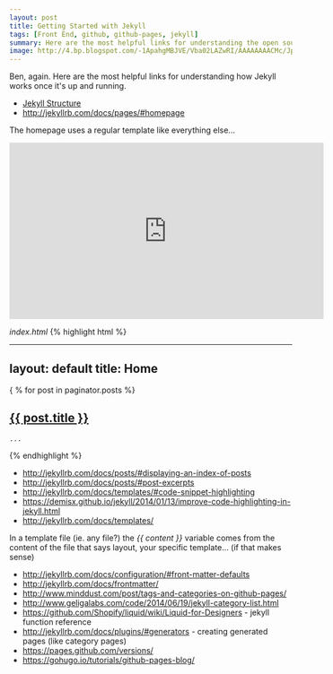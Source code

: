 ```yaml
---
layout: post
title: Getting Started with Jekyll
tags: [Front End, github, github-pages, jekyll]
summary: Here are the most helpful links for understanding the open source Jekyll blogging framework.  This new blogging framework has built in integration with github pages and is great for generating static sites.
image: http://4.bp.blogspot.com/-1ApahgMBJVE/Vba02LAZwRI/AAAAAAAACMc/JpUx0KKrvVE/s1600/Screen%2BShot%2B2015-07-27%2Bat%2B3.42.44%2BPM.png
---
```


Ben, again.  Here are the most helpful links for understanding how Jekyll works once it's up and running.

- [Jekyll Structure](http://jekyllrb.com/docs/structure/)
- http://jekyllrb.com/docs/pages/#homepage

The homepage uses a regular template like everything else...

<iframe width="560" height="315" src="https://www.youtube.com/embed/oDQZu8K51ZY" frameborder="0" allowfullscreen></iframe>

_index.html_
{% highlight html %}

---
layout: default
title: Home
---

<div class="posts">
  { % for post in paginator.posts %} <!-- I put in a space between the { and % so this would work... -->
  <article class="post">
    <h1 class="post-title">
      <a href="{{ site.baseurl }}{{ post.url }}">
        {{ post.title }}
      </a>
    </h1>

    ...
{% endhighlight %}

- http://jekyllrb.com/docs/posts/#displaying-an-index-of-posts
- http://jekyllrb.com/docs/posts/#post-excerpts
- http://jekyllrb.com/docs/templates/#code-snippet-highlighting
- https://demisx.github.io/jekyll/2014/01/13/improve-code-highlighting-in-jekyll.html
- http://jekyllrb.com/docs/templates/

In a template file (ie. any file?) the _&#123;&#123; content }}_ variable comes from the content of the file that says layout, your specific template... (if that makes sense)

- http://jekyllrb.com/docs/configuration/#front-matter-defaults
- http://jekyllrb.com/docs/frontmatter/
- http://www.minddust.com/post/tags-and-categories-on-github-pages/
- http://www.geligalabs.com/code/2014/06/19/jekyll-category-list.html
- https://github.com/Shopify/liquid/wiki/Liquid-for-Designers - jekyll function reference
- http://jekyllrb.com/docs/plugins/#generators - creating generated pages (like category pages)
- https://pages.github.com/versions/
- https://gohugo.io/tutorials/github-pages-blog/
